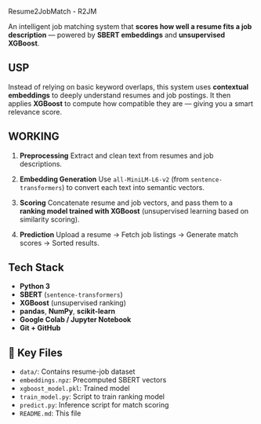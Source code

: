 
 Resume2JobMatch - R2JM

An intelligent job matching system that **scores how well a resume fits a job description** — powered by **SBERT embeddings** and **unsupervised XGBoost**.

## USP

Instead of relying on basic keyword overlaps, this system uses **contextual embeddings** to deeply understand resumes and job postings. It then applies **XGBoost** to compute how compatible they are — giving you a smart relevance score.

## WORKING

1. **Preprocessing**
   Extract and clean text from resumes and job descriptions.

2. **Embedding Generation**
   Use `all-MiniLM-L6-v2` (from `sentence-transformers`) to convert each text into semantic vectors.

3. **Scoring**
   Concatenate resume and job vectors, and pass them to a **ranking model trained with XGBoost** (unsupervised learning based on similarity scoring).

4. **Prediction**
   Upload a resume → Fetch job listings → Generate match scores → Sorted results.

##  Tech Stack

* **Python 3**
* **SBERT** (`sentence-transformers`)
* **XGBoost** (unsupervised ranking)
* **pandas**, **NumPy**, **scikit-learn**
* **Google Colab / Jupyter Notebook**
* **Git + GitHub**

## 📁 Key Files

* `data/`: Contains resume-job dataset
* `embeddings.npz`: Precomputed SBERT vectors
* `xgboost_model.pkl`: Trained model
* `train_model.py`: Script to train ranking model
* `predict.py`: Inference script for match scoring
* `README.md`: This file
